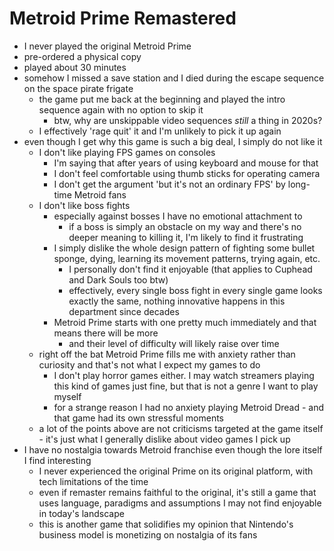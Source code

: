 # Metroid Prime Remastered

- I never played the original Metroid Prime
- pre-ordered a physical copy
- played about 30 minutes
- somehow I missed a save station and I died during the escape sequence on the space pirate frigate
  - the game put me back at the beginning and played the intro sequence again with no option to skip it
    - btw, why are unskippable video sequences _still_ a thing in 2020s? 
  - I effectively 'rage quit' it and I'm unlikely to pick it up again
- even though I get why this game is such a big deal, I simply do not like it
  - I don't like playing FPS games on consoles
    - I'm saying that after years of using keyboard and mouse for that
    - I don't feel comfortable using thumb sticks for operating camera
    - I don't get the argument 'but it's not an ordinary FPS' by long-time Metroid fans
  - I don't like boss fights
    - especially against bosses I have no emotional attachment to
      - if a boss is simply an obstacle on my way and there's no deeper meaning to killing it, I'm likely to find it frustrating 
    - I simply dislike the whole design pattern of fighting some bullet sponge, dying, learning its movement patterns, trying again, etc.
      - I personally don't find it enjoyable (that applies to Cuphead and Dark Souls too btw)
      - effectively, every single boss fight in every single game looks exactly the same, nothing innovative happens in this department since decades 
    - Metroid Prime starts with one pretty much immediately and that means there will be more
      - and their level of difficulty will likely raise over time
  - right off the bat Metroid Prime fills me with anxiety rather than curiosity and that's not what I expect my games to do
    - I don't play horror games either. I may watch streamers playing this kind of games just fine, but that is not a genre I want to play myself 
    - for a strange reason I had no anxiety playing Metroid Dread - and that game had its own stressful moments 
  - a lot of the points above are not criticisms targeted at the game itself - it's just what I generally dislike about video games I pick up
- I have no nostalgia towards Metroid franchise even though the lore itself I find interesting 
  - I never experienced the original Prime on its original platform, with tech limitations of the time
  - even if remaster remains faithful to the original, it's still a game that uses language, paradigms and assumptions I may not find enjoyable in today's landscape
  - this is another game that solidifies my opinion that Nintendo's business model is monetizing on nostalgia of its fans
